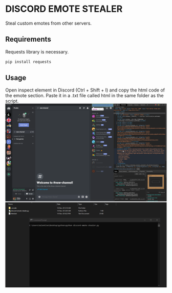 # DISCORD EMOTE STEALER

Steal custom emotes from other servers.

## Requirements
Requests library is necessary.

```bash
pip install requests
```

## Usage
Open inspect element in Discord (Ctrl + Shift + I) and copy the html code of the emote section. Paste it in a .txt file called html in the same folder as the script.
![Tutorial](discord.gif)
![Tutorial](demostration.gif)
